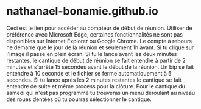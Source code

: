 # nathanael-bonamie.github.io
Ceci est le lien pour accéder au compteur de début de réunion. 
Utiliser de préférence avec Microsoft Edge, certaines fonctionnalités ne sont pas disponibles sur Internet Explorer ou Google Chrome.
Le compte à rebours ne démarre que le jour de la réunion et seulement 1h avant. Si tu clique sur l'image il passe en plein écran. Si tu le lance avant les deux minutes restantes, le cantique de début de réunion se fait entendre à partir de 2 minutes et s'arrête 15 secondes avant le début de la réunion. Un bip se fait entendre à 10 seconde et le fichier se ferme automatiquement à 5 secondes. Si tu lance après les 2 minutes restantes le cantique se fait entendre de suite et même process pour la clôture. Pour le cantique du samedi qui n'est pas programmé tu trouveras un menu déroulant au niveau des roues dentées où tu pourras sélectionner le cantique.
